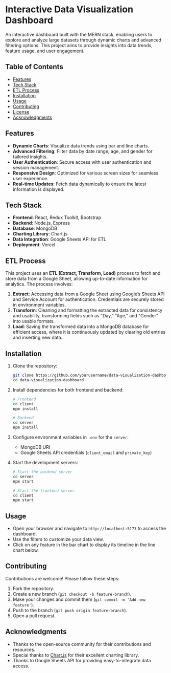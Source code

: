 
# Interactive Data Visualization Dashboard

An interactive dashboard built with the MERN stack, enabling users to explore and analyze large datasets through dynamic charts and advanced filtering options. This project aims to provide insights into data trends, feature usage, and user engagement.

## Table of Contents

- [Features](#features)
- [Tech Stack](#tech-stack)
- [ETL Process](#etl-process)
- [Installation](#installation)
- [Usage](#usage)
- [Contributing](#contributing)
- [License](#license)
- [Acknowledgments](#acknowledgments)

## Features

- **Dynamic Charts**: Visualize data trends using bar and line charts.
- **Advanced Filtering**: Filter data by date range, age, and gender for tailored insights.
- **User Authentication**: Secure access with user authentication and session management.
- **Responsive Design**: Optimized for various screen sizes for seamless user experience.
- **Real-time Updates**: Fetch data dynamically to ensure the latest information is displayed.

## Tech Stack

- **Frontend**: React, Redux Toolkit, Bootstrap
- **Backend**: Node.js, Express
- **Database**: MongoDB
- **Charting Library**: Chart.js
- **Data Integration**: Google Sheets API for ETL
- **Deployment**: Vercel

## ETL Process

This project uses an **ETL (Extract, Transform, Load)** process to fetch and store data from a Google Sheet, allowing up-to-date information for analytics. The process involves:

1. **Extract**: Accessing data from a Google Sheet using Google’s Sheets API and Service Account for authentication. Credentials are securely stored in environment variables.
2. **Transform**: Cleaning and formatting the extracted data for consistency and usability, transforming fields such as "Day," "Age," and "Gender" into usable formats.
3. **Load**: Saving the transformed data into a MongoDB database for efficient access, where it is continuously updated by clearing old entries and inserting new data.

## Installation

1. Clone the repository:
   ```bash
   git clone https://github.com/yourusername/data-visualization-dashboard.git
   cd data-visualization-dashboard
   ```

2. Install dependencies for both frontend and backend:
   ```bash
   # Frontend
   cd client
   npm install

   # Backend
   cd server
   npm install
   ```

3. Configure environment variables in `.env` for the `server`:
   - MongoDB URI
   - Google Sheets API credentials (`client_email` and `private_key`)

4. Start the development servers:
   ```bash
   # Start the backend server
   cd server
   npm start

   # Start the frontend server
   cd client
   npm start
   ```

## Usage

- Open your browser and navigate to `http://localhost:5173` to access the dashboard.
- Use the filters to customize your data view.
- Click on any feature in the bar chart to display its timeline in the line chart below.

## Contributing

Contributions are welcome! Please follow these steps:

1. Fork the repository.
2. Create a new branch (`git checkout -b feature-branch`).
3. Make your changes and commit them (`git commit -m 'Add new feature'`).
4. Push to the branch (`git push origin feature-branch`).
5. Open a pull request.

## Acknowledgments

- Thanks to the open-source community for their contributions and resources.
- Special thanks to [Chart.js](https://www.chartjs.org/) for their excellent charting library.
- Thanks to Google Sheets API for providing easy-to-integrate data access.
